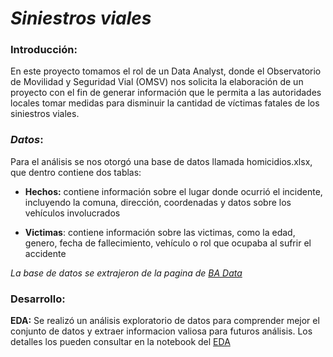 # *Siniestros viales*

### **Introducción**:

En este proyecto tomamos el rol de un Data Analyst, donde el Observatorio de Movilidad y Seguridad Vial (OMSV) nos solicita la elaboración de un proyecto con el fin de generar información que le permita a las autoridades locales tomar medidas para disminuir la cantidad de víctimas fatales de los siniestros viales.

### *Datos*:
Para el análisis se nos otorgó una base de datos llamada homicidios.xlsx, que dentro contiene dos tablas:
* **Hechos:** contiene información sobre el lugar donde ocurrió el incidente, incluyendo la comuna, dirección, coordenadas y datos sobre los vehículos involucrados

* **Victimas**: contiene información sobre las victimas, como la edad, genero, fecha de fallecimiento, vehículo o rol que ocupaba al sufrir el accidente

*La base de datos se extrajeron de la pagina de [BA Data](https://data.buenosaires.gob.ar/dataset/)*

### Desarrollo:

**EDA:** Se realizó un análisis exploratorio de datos para comprender mejor el conjunto de datos y extraer informacion valiosa para futuros análisis. Los detalles los pueden consultar en la notebook del [EDA](content/notebooks/EDA.ipynb)